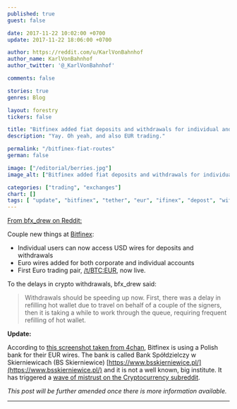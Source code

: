 ```yaml
---
published: true
guest: false

date: 2017-11-22 10:02:00 +0700
update: 2017-11-22 18:06:00 +0700

author: https://reddit.com/u/KarlVonBahnhof
author_name: KarlVonBahnhof
author_twitter: '@_KarlVonBahnhof'

comments: false

stories: true
genres: Blog

layout: forestry
tickers: false

title: "Bitfinex added fiat deposits and withdrawals for individual and corporate accounts."
description: "Yay. Oh yeah, and also EUR trading."

permalink: "/bitfinex-fiat-routes"
german: false

image: ["/editorial/berries.jpg"]
image_alt: ["Bitfinex added fiat deposits and withdrawals for individual and corporate accounts."]

categories: ["trading", "exchanges"]
chart: []
tags: [ "update", "bitfinex", "tether", "eur", "ifinex", "depost", "withdrawal"]
---
```


[From bfx_drew on Reddit:](https://www.reddit.com/r/BitcoinMarkets/comments/7ef1bo/daily_discussion_tuesday_november_21_2017/dq63pqt/)

Couple new things at [Bitfinex](https://www.bitfinex.com/?refcode=5egV78YtlC):

* Individual users can now access USD wires for deposits and withdrawals
* Euro wires added for both corporate and individual accounts
* First Euro trading pair, [/t/BTC:EUR](https://www.bitfinex.com/t/BTC:EUR/?refcode=5egV78YtlC), now live.

To the delays in crypto withdrawals, bfx_drew said:

> Withdrawals should be speeding up now. First, there was a delay in refilling hot wallet due to travel on behalf of a couple of the signers, then it is taking a while to work through the queue, requiring frequent refilling of hot wallet.

**Update:**

According to [this screenshot taken from 4chan](https://image.prntscr.com/image/M3xDGd1kRbuN2Nue214ULg.png), Bitfinex is using a Polish bank for their EUR wires. The bank is called Bank Spółdzielczy w Skierniewicach (BS Skierniewice) [https://www.bsskierniewice.pl/](https://www.bsskierniewice.pl/) and it is not a well known, big institute. It has triggered a [wave of mistrust on the Cryptocurrency subreddit](https://www.reddit.com/r/CryptoCurrency/comments/7entmf/upvote_gtfo_of_bitfinex_and_maybe_bitcoin_in/).

*This post will be further amended once there is more information available.*

________________________
